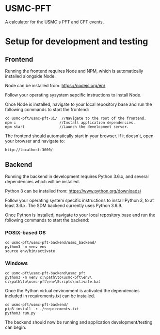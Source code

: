 # USMC-PFT

A calculator for the USMC's PFT and CFT events.

# Setup for development and testing

## Frontend

Running the frontend requires Node and NPM, which is automatically installed alongside Node.

Node can be installed from: https://nodejs.org/en/

Follow your operating sysystem sepcific instructions to install Node.

Once Node is installed, navigate to your local repository base and run the following commands to start the frontend:

```
cd usmc-pft/usmc-pft-ui/  //Navigate to the root of the frontend.
npm i                    //Install application dependencies.
npm start                //Launch the development server.
```

The frontend should automatically start in your browser. If it doesn't, open your browser and navigate to:

```
http://localhost:3000/
```

## Backend

Running the backend in development requires Python 3.6.x, and several dependencies which will be installed.

Python 3 can be installed from: https://www.python.org/downloads/

Follow your operating system specific instructions to install Python 3, to at least 3.6.x. The SDM backend currently uses Python 3.6.9.

Once Python is installed, navigate to your local repository base and run the following commands to start the backend:

### POSIX-based OS

```
cd usmc-pft/usmc-pft-backend/usmc_backend/
python3 -m venv env
source env/bin/activate
```

### Windows

```
cd usmc-pft\usmc-pft-backend\usmc_pft
python3 -m venv c:\path\to\usmc-pft\env\
c:\path\to\usmc-pft\env\Scripts\activate.bat
```

Once the Python virtual environment is activated the dependencies included in requirements.txt can be installed.

```
cd usmc-pft/usmc-pft-backend/
pip3 install -r ./requirements.txt
python3 run.py
```

The backend should now be running and application development/testing can begin.
